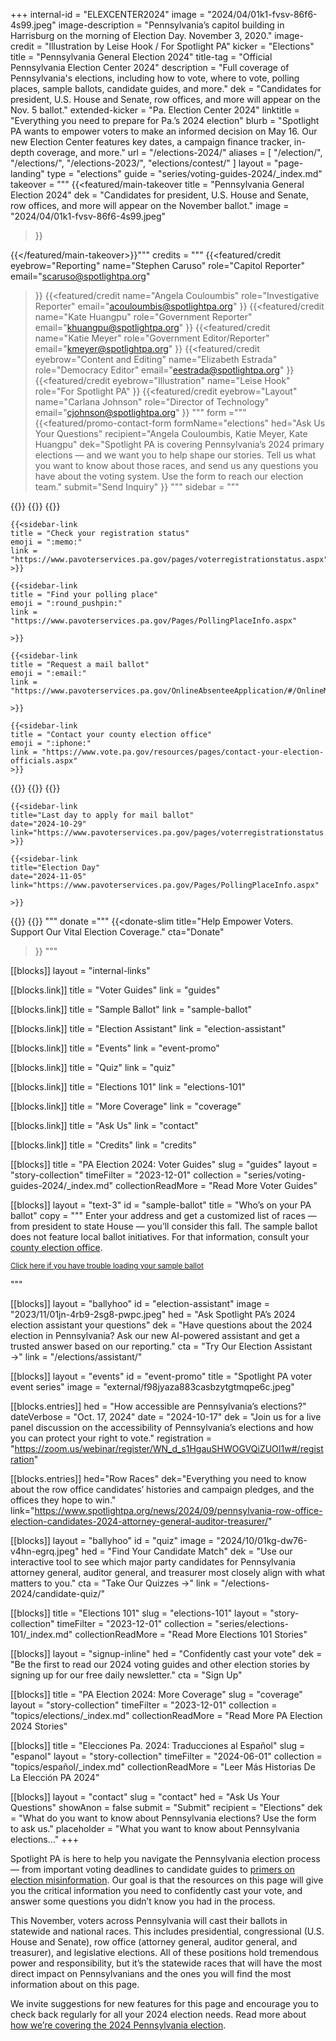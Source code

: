 +++
internal-id = "ELEXCENTER2024"
image = "2024/04/01k1-fvsv-86f6-4s99.jpeg"
image-description = "Pennsylvania’s capitol building in Harrisburg on the morning of Election Day. November 3, 2020."
image-credit = "Illustration by Leise Hook / For Spotlight PA"
kicker = "Elections"
title = "Pennsylvania General Election 2024"
title-tag = "Official Pennsylvania Election Center 2024"
description = "Full coverage of Pennsylvania's elections, including how to vote, where to vote, polling places, sample ballots, candidate guides, and more."
dek = "Candidates for president, U.S. House and Senate, row offices, and more will appear on the Nov. 5 ballot."
extended-kicker = "Pa. Election Center 2024"
linktitle = "Everything you need to prepare for Pa.’s 2024 election"
blurb = "Spotlight PA wants to empower voters to make an informed decision on May 16. Our new Election Center features key dates, a campaign finance tracker, in-depth coverage, and more."
url = "/elections-2024/"
aliases = [
    "/election/",
    "/elections/",
    "/elections-2023/",
    "elections/contest/"
]
layout = "page-landing"
type = "elections"
guide = "series/voting-guides-2024/_index.md"
takeover = """
{{<featured/main-takeover
  title = "Pennsylvania General Election 2024"
  dek = "Candidates for president, U.S. House and Senate, row offices, and more will appear on the November ballot."
  image = "2024/04/01k1-fvsv-86f6-4s99.jpeg"
>}}

{{</featured/main-takeover>}}"""
credits = """
{{<featured/credit
    eyebrow="Reporting"
    name="Stephen Caruso"
    role="Capitol Reporter"
    email="scaruso@spotlightpa.org"
>}}
{{<featured/credit
    name="Angela Couloumbis"
    role="Investigative Reporter"
    email="acouloumbis@spotlightpa.org"
>}}
{{<featured/credit
    name="Kate Huangpu"
    role="Government Reporter"
    email="khuangpu@spotlightpa.org"
>}}
{{<featured/credit
    name="Katie Meyer"
    role="Government Editor/Reporter"
    email="kmeyer@spotlightpa.org"
>}}
{{<featured/credit
    eyebrow="Content and Editing"
    name="Elizabeth Estrada"
    role="Democracy Editor"
    email="eestrada@spotlightpa.org"
>}}
{{<featured/credit
    eyebrow="Illustration"
    name="Leise Hook"
    role="For Spotlight PA"
>}}
{{<featured/credit
    eyebrow="Layout"
    name="Carlana Johnson"
    role="Director of Technology"
    email="cjohnson@spotlightpa.org"
>}}
"""
form ="""
{{<featured/promo-contact-form
  formName="elections"
  hed="Ask Us Your Questions"
  recipient="Angela Couloumbis, Katie Meyer, Kate Huangpu"
  dek="Spotlight PA is covering Pennsylvania’s 2024 primary elections — and we want you to help shape our stories. Tell us what you want to know about those races, and send us any questions you have about the voting system. Use the form to reach our election team."
  submit="Send Inquiry"
>}}
"""
sidebar = """
<link
  rel="stylesheet"
  href="https://unpkg.com/add-to-calendar-button@1.14.6/assets/css/atcb.min.css"
/>
{{<landing-sidebar>}}
  {{<sidebar-links hed="State Election Resources">}}
    {{<sidebar-link
    title = "Register to vote"
    emoji = ":ballot_box_with_ballot:"
    link = "https://www.pavoterservices.pa.gov/pages/VoterRegistrationApplication.aspx"
    >}}

    {{<sidebar-link
    title = "Check your registration status"
    emoji = ":memo:"
    link = "https://www.pavoterservices.pa.gov/pages/voterregistrationstatus.aspx"
    >}}

    {{<sidebar-link
    title = "Find your polling place"
    emoji = ":round_pushpin:"
    link = "https://www.pavoterservices.pa.gov/Pages/PollingPlaceInfo.aspx"

    >}}

    {{<sidebar-link
    title = "Request a mail ballot"
    emoji = ":email:"
    link = "https://www.pavoterservices.pa.gov/OnlineAbsenteeApplication/#/OnlineMailInBegin"

    >}}

    {{<sidebar-link
    title = "Contact your county election office"
    emoji = ":iphone:"
    link = "https://www.vote.pa.gov/resources/pages/contact-your-election-officials.aspx"
    >}}
  {{</sidebar-links>}}
  {{<sidebar-links hed="Key Dates" event="true">}}
    {{<sidebar-link
    title="Last day to register to vote"
    date="2024-10-21"
    link="https://www.pavoterservices.pa.gov/pages/VoterRegistrationApplication.aspx"
    >}}

    {{<sidebar-link
    title="Last day to apply for mail ballot"
    date="2024-10-29"
    link="https://www.pavoterservices.pa.gov/pages/voterregistrationstatus.aspx"
    >}}

    {{<sidebar-link
    title="Election Day"
    date="2024-11-05"
    link="https://www.pavoterservices.pa.gov/Pages/PollingPlaceInfo.aspx"

    >}}
  {{</sidebar-links>}}
{{</landing-sidebar>}}
"""
donate ="""
{{<donate-slim
    title="Help Empower Voters. Support Our Vital Election Coverage."
    cta="Donate"
>}}
"""

[[blocks]]
layout = "internal-links"

[[blocks.link]]
title = "Voter Guides"
link = "guides"

[[blocks.link]]
title = "Sample Ballot"
link = "sample-ballot"

[[blocks.link]]
title = "Election Assistant"
link = "election-assistant"

[[blocks.link]]
title = "Events"
link = "event-promo"

[[blocks.link]]
title = "Quiz"
link = "quiz"

[[blocks.link]]
title = "Elections 101"
link = "elections-101"

[[blocks.link]]
title = "More Coverage"
link = "coverage"

[[blocks.link]]
title = "Ask Us"
link = "contact"

[[blocks.link]]
title = "Credits"
link = "credits"

[[blocks]]
title = "PA Election 2024: Voter Guides"
slug = "guides"
layout = "story-collection"
timeFilter = "2023-12-01"
collection = "series/voting-guides-2024/_index.md"
collectionReadMore = "Read More Voter Guides"

[[blocks]]
layout = "text-3"
id = "sample-ballot"
title = "Who’s on your PA ballot"
copy = """
Enter your address and get a customized list of races — from president to state House — you’ll consider this fall. The sample ballot does not feature local ballot initiatives. For that information, consult your <a href="https://www.pa.gov/en/agencies/vote/contact-us/contact-your-election-officials.html">county election office</a>.

<script src="https://viz-sample-ballot-2024.data.spotlightpa.org/embed.js" defer></script><div data-spl-interactive="viz-sample-ballot-2024"></div><small><a href="https://viz-sample-ballot-2024.data.spotlightpa.org">Click here if you have trouble loading your sample ballot</a></small>
"""

[[blocks]]
layout = "ballyhoo"
id = "election-assistant"
image = "2023/11/01jn-4rb9-2sg8-pwpc.jpeg"
hed = "Ask Spotlight PA’s 2024 election assistant your questions"
dek = "Have questions about the 2024 election in Pennsylvania? Ask our new AI-powered assistant and get a trusted answer based on our reporting."
cta = "Try Our Election Assistant →"
link = "/elections/assistant/"

[[blocks]]
layout = "events"
id = "event-promo"
title = "Spotlight PA voter event series"
image = "external/f98jyaza883casbzytgtmqpe6c.jpeg"

[[blocks.entries]]
hed = "How accessible are Pennsylvania’s elections?"
dateVerbose = "Oct. 17, 2024"
date = "2024-10-17"
dek = "Join us for a live panel discussion on the accessibility of Pennsylvania’s elections and how you can protect your right to vote."
registration = "https://zoom.us/webinar/register/WN_d_s1HgauSHWOGVQiZUOI1w#/registration"

[[blocks.entries]]
hed="Row Races"
dek="Everything you need to know about the row office candidates’ histories and campaign pledges, and the offices they hope to win."
link="https://www.spotlightpa.org/news/2024/09/pennsylvania-row-office-election-candidates-2024-attorney-general-auditor-treasurer/"

[[blocks]]
layout = "ballyhoo"
id = "quiz"
image = "2024/10/01kg-dw76-v4hn-egrq.jpeg"
hed = "Find Your Candidate Match"
dek = "Use our interactive tool to see which major party candidates for Pennsylvania attorney general, auditor general, and treasurer most closely align with what matters to you."
cta = "Take Our Quizzes →"
link = "/elections-2024/candidate-quiz/"

[[blocks]]
title = "Elections 101"
slug = "elections-101"
layout = "story-collection"
timeFilter = "2023-12-01"
collection = "series/elections-101/_index.md"
collectionReadMore = "Read More Elections 101 Stories"

[[blocks]]
layout = "signup-inline"
hed = "Confidently cast your vote"
dek = "Be the first to read our 2024 voting guides and other election stories by signing up for our free daily newsletter."
cta = "Sign Up"

[[blocks]]
title = "PA Election 2024: More Coverage"
slug = "coverage"
layout = "story-collection"
timeFilter = "2023-12-01"
collection = "topics/elections/_index.md"
collectionReadMore = "Read More PA Election 2024 Stories"

[[blocks]]
title = "Elecciones Pa. 2024: Traducciones al Español"
slug = "espanol"
layout = "story-collection"
timeFilter = "2024-06-01"
collection = "topics/español/_index.md"
collectionReadMore = "Leer Más Historias De La Elección PA 2024"

[[blocks]]
layout = "contact"
slug = "contact"
hed = "Ask Us Your Questions"
showAnon = false
submit = "Submit"
recipient = "Elections"
dek = "What do you want to know about Pennsylvania elections? Use the form to ask us."
placeholder = "What you want to know about Pennsylvania elections…"
+++

Spotlight PA is here to help you navigate the Pennsylvania election process — from important voting deadlines to candidate guides to [primers on election misinformation](https://www.spotlightpa.org/series/elections-101/). Our goal is that the resources on this page will give you the critical information you need to confidently cast your vote, and answer some questions you didn’t know you had in the process.

This November, voters across Pennsylvania will cast their ballots in statewide and national races. This includes presidential, congressional (U.S. House and Senate), row office (attorney general, auditor general, and treasurer), and legislative elections. All of these positions hold tremendous power and responsibility, but it’s the statewide races that will have the most direct impact on Pennsylvanians and the ones you will find the most information about on this page.

We invite suggestions for new features for this page and encourage you to check back regularly for all your 2024 election needs. Read more about [how we’re covering the 2024 Pennsylvania election](https://www.spotlightpa.org/news/2024/01/pennsylvania-2024-election-coverage-president-senate-row-offices-pan/).
